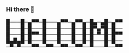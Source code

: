 ### Hi there 👋

█───█─▄▀▀─█───▄▀▀─▄▀▀▄─█▄─▄█─▄▀▀
█───█─█───█───█───█──█─█▀▄▀█─█──
█───█─█▀▀─█───█───█──█─█─▀─█─█▀▀
█▄█▄█─█───█───█───█──█─█───█─█──
─▀─▀───▀▀──▀▀──▀▀──▀▀──▀───▀──▀▀
